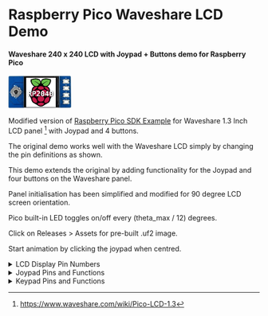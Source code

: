 # Raspberry Pico Waveshare LCD Demo
#### Waveshare 240 x 240 LCD with Joypad + Buttons demo for Raspberry Pico

<img src="Graphics/Pico-LCD-RP2040.png" alt="Waveshare LCD" title="Waveshare LCD" width="25%" height="25%">

Modified version of [Raspberry Pico SDK Example](https://github.com/raspberrypi/pico-examples/tree/master/pio/st7789_lcd) for
Waveshare 1.3 Inch LCD panel [^1] with Joypad and 4 buttons.

The original demo works well with the Waveshare LCD simply by changing the pin definitions as shown.

This demo extends the original by adding functionality for the Joypad and four buttons on the Waveshare panel.

Panel initialisation has been simplified and modified for 90 degree LCD screen orientation.

Pico built-in LED toggles on/off every (theta_max / 12) degrees.

Click on Releases > Assets for pre-built .uf2 image.

Start animation by clicking the joypad when centred.

<details><summary>LCD Display Pin Numbers</summary>
<p>
  
| Function   | Original Demo Pin | Waveshare Panel Pin | 
|------------|:-----------------:| :------------------:|
| `DC`       |        3          |         8           |
| `CS`       |        2          |         9           |
| `CLK`      |        1          |         10          |
| `DIN`      |        0          |         11          |
| `RESET`    |        4          |         12          |
| `BL`       |        5          |         13          |

</p>
</details>

<details><summary>Joypad Pins and Functions</summary>
<p>

| Pin | Joypad     | Function              |
|:---:|------------|-----------------------|
|  2  | `UP`       |  Static Image - Up    |
| 18  | `DOWN`     |  Static Image - Down  |
| 16  | `LEFT`     |  Static Image - Left  |
| 20  | `RIGHT`    |  Static Image - Right |
|  3  | `CENTRE`   |  (Re)Start Animation  | 

</p>
</details>

<details><summary>Keypad Pins and Functions</summary>
<p>

| Pin | Keypad     | Function              |
|:---:|:----------:|-----------------------|
| 15  | `A`        | Speed up / slow down  |
| 17  | `B`        | Slow down / speed up  |
| 19  | `X`        | Stop Animation        |
| 21  | `Y`        | Animation Direction   |

</p>
</details>

[^1]:https://www.waveshare.com/wiki/Pico-LCD-1.3




